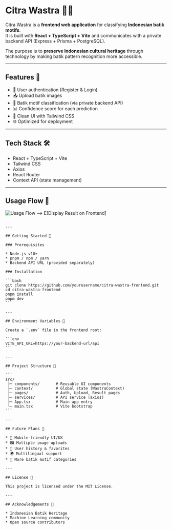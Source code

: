 # Citra Wastra 🧵✨

Citra Wastra is a **frontend web application** for classifying **Indonesian batik motifs**.  
It is built with **React + TypeScript + Vite** and communicates with a private backend API (Express + Prisma + PostgreSQL).  

The purpose is to **preserve Indonesian cultural heritage** through technology by making batik pattern recognition more accessible.  

---

## Features 🚀
- 🔐 User authentication (Register & Login)
- 📤 Upload batik images
- 🤖 Batik motif classification (via private backend API)
- 📊 Confidence score for each prediction
- 🎨 Clean UI with Tailwind CSS
- 🌐 Optimized for deployment

---

## Tech Stack 🛠
- React + TypeScript + Vite
- Tailwind CSS
- Axios
- React Router
- Context API (state management)

---

## Usage Flow 🔄

![Usage Flow](./usage_flow_diagram.png) --> E[Display Result on Frontend]
````

---

## Getting Started 🏁

### Prerequisites

* Node.js v18+
* pnpm / npm / yarn
* Backend API URL (provided separately)

### Installation

```bash
git clone https://github.com/yourusername/citra-wastra-frontend.git
cd citra-wastra-frontend
pnpm install
pnpm dev
```

---

## Environment Variables 🌱

Create a `.env` file in the frontend root:

```env
VITE_API_URL=https://your-backend-url/api
```

---

## Project Structure 📂

```
src/
 ├─ components/       # Reusable UI components
 ├─ context/          # Global state (WastraContext)
 ├─ pages/            # Auth, Upload, Result pages
 ├─ services/         # API service (axios)
 ├─ App.tsx           # Main app entry
 └─ main.tsx          # Vite bootstrap
```

---

## Future Plans 🔮

* 📱 Mobile-friendly UI/UX
* 🖼️ Multiple image uploads
* 💾 User history & favorites
* 🌍 Multilingual support
* 🔎 More batik motif categories

---

## License 📜

This project is licensed under the MIT License.

---

## Acknowledgements 🙏

* Indonesian Batik Heritage
* Machine Learning community
* Open source contributors
